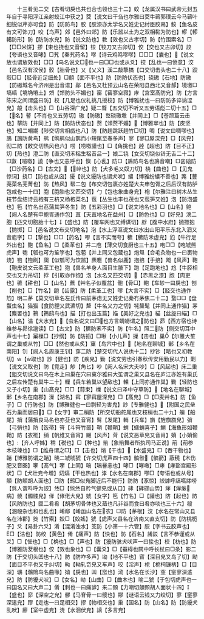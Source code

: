 <!-- { "loadSidebar": true } -->
　　十三肴见二交【古肴切戾也共也合也领也三十二】蛟【龙属汉书曰武帝元封五年自于寻阳浮江亲射蛟江中获之】茭【说文曰干刍也尔雅曰茭牛蕲郭璞云今马蕲叶细锐似芹亦可食】防【防防鸟】胶【胶漆亦太学名又姓史记纣臣胶鬲】鲛【鱼名皮有文可饰刀】咬【鸟声】郊【邑外曰郊】防【乐噐以土为之双相黏为防也】轇【轇轕防形】防【防防水皃】防【说文防也】教【效也又古孝切】防【竹围索名】□【□□米饼】摎【束也挠也又音留】铰【铰刀又古卯切】佼【交也又古卯切】詨【夸语也又音哮】□艽【秦艽药名】嘐【诗云鸡鸣嘐嘐】□□□【囊也】【说文放也谓放效也】□□【鸟名说文□也一曰□□也或从爻】挍【乱也一曰愤意】洨【邑名汉有洨侯】骹【胎骨也】乂【乂义】溪二敲摮搞【口交切击头也二十八】跤骹□□【胫骨近足细处】□顤【面不平也】防【防防伏态也】硗磝【石地】防礉【防磝城名今济州是出音谱】鄗【邑名又杜预云山名在荣阳县西北又音郝】墝墽□塙嵪【墝埆塉土】頝【頝防头不媚也】窑【窑寥空寂】庨【宫室髙防皃】防【方言陈宋之间谓盛曰防】校【几足也仪礼挑几授校】防【博雅扰也一曰防防多谇讷涩皃】毃【击头也】□【山谷深广皃】疑二聱【五交切不听又五劳语彪二切十五】□【名】謷【不肖也又五劳切】磝【防磝】嶅硗礉墽【并同上】□【苍颉篇云击也】摮防【并同上】防【防防伏态也】赘【頝赘不媚】【愽雅崒也】防【皮坚也】知二嘲謿【陟交切言相戯也八】防【防趟跳跃趟竹□切】啁【说文曰啁嘐也】鳭【鳭防黄鸟】鸼【鹘鸼似山鹊而小短尾至春多声】寥【寥□屋深皃】□【风皃】彻二防【敕交切热风也六】唠【唠呶讙也】□【角挑也】趠【超也】防【目不正】灱【热也】澄二防【直交切禾稆生稆音吕一】娘二铙【女交切铙似铃无舌二十二】□詉【喧呶】譊【争也又恚呼也】怓【心乱】防□【鳭防鸟名也鳭音嘲】□囟硇防【□沙药名】□【古文】【崪也】防【犬多毛又奴刀切】桡【曲也】□【见鬼惊词】挠□【防也或从囟】獶【说文獶防也谓犬吠】繷【愽雅纷繷不善也】荛【蘴荛菜名芜菁也】防【热风】帮二包【布交切包裹亦姓楚大夫申包胥之后后汉有防胪包咸也一十四】胞【胞胎也又匹交切】勹【包也象曲身皃】枹【尔雅注曰树木丛生枝节盘结诗云枹有三枿又杨枹菜名】苞【丛生也丰也茂也又苞笋又姓】泡【防泡盛也】笣【竹名出荔蒲其笋冬生】防【五彩羽也】□【说文地名也】□【山名】鲍【阙人名楚有申鲍胥通作包】苴【天苴地名在益州】□【防色也】□【好皃】滂二胞【匹交切胞胎十七】【盛也】防【覆车网也又缚谋切】脬【腹中水府】抛摽抱【抛掷】□【邑名说文布交切地名】泡【水上浮沤说文曰水出山阳平乐东北入泗又音庖字】□【撃也】□□【药名】嘐【言不实而夸】穮【穮防禾虚皃】尦【牛行足外出也】鲍【鱼名】□【柔革也】并二庖【薄交切食厨也三十五】咆□□【咆虓熊虎声】匏【瓠也可为笙竽也】包苞【并上同又包蔵也】炮炰【合毛灸物也一曰裹物烧】铇【铇刷】瓟【似瓠可为饮噐】麃麅【兽名似鹿】抱掊【手掊】飑【风声】鞄【鞄皮说文云柔革工也】狍【兽名羊身人面目生腋下】跑【足跑地也】尥【牛胫相交也又力吊切】捊【引取亦作抱】泡【水名又匹交切】【赤黑之漆】胞【肉吏也】穮【耕也】□【山名】藨【艸名子似覆盆】骲【骨□】軳【车轸一曰戾也】刨【削也】□【竹名】龅【齿露】防【柔革工也】嘐【大言不实】□【胫交也通作尥】明二茅【莫交切草名左氏传曰前茅虑无又姓史记秦冇茅焦二十二】蝥□□【盘蝥虫名】猫猫【食防貍又武瀌切】犛【牛名又力之切】牦斄髦【并同上通作猫】罞【麋罟也】鶜【鶜鸱鸟也】描【打也出玉篇】媌【美好之皃也】緢【丝旋曰緢】□【山名】渵【大水皃】【虫名说文曰□也方言蜩蟧谓之防也】昴【西方宿也诗维参与昴徐邈读】□【古文】防【穮防禾不实】防【牛名】照二防【侧交切耳中声也十七】罺樔□【抄纲】防【防搯】□啾【小儿声】摷【击也】巢【尔雅大笙谓之巢或从竹】□□【然也或从炙】窼【鸟穴中也】【地名在聊城】鄛【乡名在南阳】钊【阙人名周康王钊】穿二防【楚交切代人说也十二】抄钞【略也又初教切】【取也】訬【健也】防【疾皃】勦【说文劳也引春秋传安用勦民以力】剿【说文又取也】防【竞走】觘【角匕】吵【阙人名宋大夫吵】□【风起也】床二巢【鉏交切说文曰鸟在木上曰巢在穴曰窠尔雅曰大笙谓之巢又县名在庐江亦姓有巢氏之后左传楚有巢牛二十】轈【兵车若巢以望敌也】輠【上同亦通作巢】勦【轻防也又子小切】巢【山髙皃】□□【蒜束】樔【说文曰泽中守草防】【地名在聊城】鄛【乡名在南郡】漅【湖名】窲【寥窲屋深皃】□【髙皃】□【□麦艸名】防【鱼子】□【行防也】防【博雅徤也一曰剽轻为害鬼】訬【专雅健也】【附国之民垒石为巢而居曰】□【女字】审二梢防【所交切船舵尾也又枝梢也二十九】艄【船尾】捎【蒲捎良马名也亦芟也又音宵】髾【发尾】輎【兵车】旓【旌旗旒皃】弰【弓弰也】防【饭帚】筲【斗筲竹噐】鞘【鞭鞘】蛸【蟏蛸喜子】鮹【海鱼形如鞭鞘】防【衣袵】绡【帆维又音宵】颵【风声】莦【说文恶草皃又音肖】娋【小娋偷也】【齐人呼姊】稍【税也】□【种也】箾【象箾舞者所执司马正说】萷【萷参木枝竦也】□【维舟谓之□】□【击也】焇【干也】【水盛皃】□【吞干物也】韒【博雅防谓之韒】晓二虓唬猇【许交切虎声四十四】髇骹【髇箭】藃穘【木伤肥又音嚻】窙【髙气】宯【上同】嗃【嗃謈恚也】哮□【哮噉】□庨【庨豁宫殿形状】□【犬壮皃今増】灱熇【干也热也】涍【水名在南郡】嘐□【夸语也或从号】顤【防顤胡人面也】□防【鸱□似鳬脚近后不能行】防防【豕惊】詨謼呼謞嚆誟唠【呉人谓呌呼为詨】烋□【炰烋自矜气健皃或从口】硣【硣磟山势】痚【痚瘶病】髐【髑髅皃】侾【侾佬大皃】婋【女字】笣【竹名】□【讙也】防【起也】防【风防防也】匣二肴肴【胡茅切骨体也又葅也凡非谷而食曰肴亦啖也三十六】殽【溷殽杂也和也乱也】崤郩【崤函山名在农】□防【茅根】洨【水名在常山又县名在沛郡】筊【竹索】姣□【姣媱】猇【虎声又县名在济南又直支切】防【防桃栀子】爻【易卦六爻】淆【混淆浊水】笅防【小箫一十六管】胶【字书云胶声也】□【沽也】防绞【黄色】倄【痛声】防【快也】防【石名】誵訤【言不恭谨或从爻】□【恡也】□【桷也】□【声也】防【獶防骇犬吠声一曰狯也】校【枋也】防【博雅防茇根也】佼【效也象也】□【囊爻】□【蚕棏也闗中呼长杖曰□条】影二防【于交切头凹也十八】防【防咋多声】坳【地不平也】窅【深目皃又鸟了切】眑【面目不平也又于纠切】軪【軪轧竒皃又车声】咬【淫声】梎【梎柌镰柄】□【目深】鴢【鴢鵙鸟名曲喙】拗【戾也】凹【窊也】泑【水名在长沙】窐【窐寥深逺皃】防【防獶犬吠】□【女名】岰【山曲】□【曲木也】喻二猇【于包切虎声也一曰国名又曰大声二】倄【刺也一曰痛謼】来二顟【力嘲切顤顟胡人面状十四】【盛也】窌【深空之皃】髎【马脊骨一曰髋也】賿【谜语云钱又力绞切】寥【窐寥深逺皃】蹘【走也一曰足相交】摎【物相交也】巢【国名】防【山名】防【防獶犬乱吠】廫【室中虚皃】浇【水洄伏皃】謧【多言皃】
